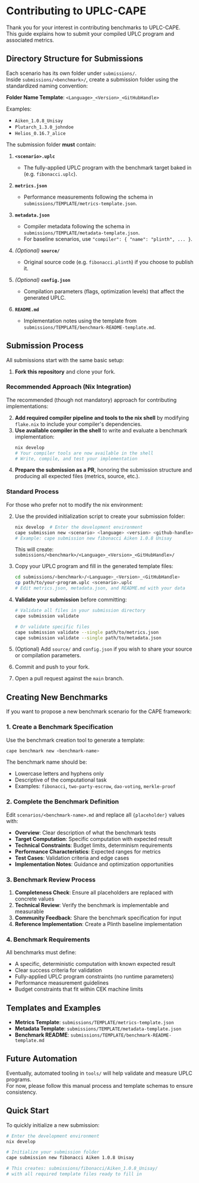 # Contributing to UPLC-CAPE

Thank you for your interest in contributing benchmarks to UPLC-CAPE.  
This guide explains how to submit your compiled UPLC program and associated
metrics.

## Directory Structure for Submissions

Each scenario has its own folder under `submissions/`.  
Inside `submissions/<benchmark>/`, create a submission folder using the
standardized naming convention:

**Folder Name Template**: `<Language>_<Version>_<GitHubHandle>`

Examples:

- `Aiken_1.0.8_Unisay`
- `Plutarch_1.3.0_johndoe`
- `Helios_0.16.7_alice`

The submission folder **must** contain:

1. **`<scenario>.uplc`**

   - The fully-applied UPLC program with the benchmark target baked in (e.g.
     `fibonacci.uplc`).

2. **`metrics.json`**

   - Performance measurements following the schema in
     `submissions/TEMPLATE/metrics-template.json`.

3. **`metadata.json`**

   - Compiler metadata following the schema in
     `submissions/TEMPLATE/metadata-template.json`.
   - For baseline scenarios, use `"compiler": { "name": "plinth", ... }`.

4. _(Optional)_ **`source/`**

   - Original source code (e.g. `fibonacci.plinth`) if you choose to publish it.

5. _(Optional)_ **`config.json`**

   - Compilation parameters (flags, optimization levels) that affect the
     generated UPLC.

6. **`README.md`**
   - Implementation notes using the template from
     `submissions/TEMPLATE/benchmark-README-template.md`.

## Submission Process

All submissions start with the same basic setup:

1. **Fork this repository** and clone your fork.

### Recommended Approach (Nix Integration)

The recommended (though not mandatory) approach for contributing
implementations:

2. **Add required compiler pipeline and tools to the nix shell** by modifying
   `flake.nix` to include your compiler's dependencies.
3. **Use available compiler in the shell** to write and evaluate a benchmark
   implementation:
   ```bash
   nix develop
   # Your compiler tools are now available in the shell
   # Write, compile, and test your implementation
   ```
4. **Prepare the submission as a PR**, honoring the submission structure and
   producing all expected files (metrics, source, etc.).

### Standard Process

For those who prefer not to modify the nix environment:

2. Use the provided initialization script to create your submission folder:
   ```bash
   nix develop  # Enter the development environment
   cape submission new <scenario> <language> <version> <github-handle>
   # Example: cape submission new fibonacci Aiken 1.0.8 Unisay
   ```
   This will create:
   `submissions/<benchmark>/<Language>_<Version>_<GitHubHandle>/`
3. Copy your UPLC program and fill in the generated template files:
   ```bash
   cd submissions/<benchmark>/<Language>_<Version>_<GitHubHandle>
   cp path/to/your-program.uplc <scenario>.uplc
   # Edit metrics.json, metadata.json, and README.md with your data
   ```
4. **Validate your submission** before committing:

   ```bash
   # Validate all files in your submission directory
   cape submission validate

   # Or validate specific files
   cape submission validate --single path/to/metrics.json
   cape submission validate --single path/to/metadata.json
   ```

5. (Optional) Add `source/` and `config.json` if you wish to share your source
   or compilation parameters.
6. Commit and push to your fork.
7. Open a pull request against the `main` branch.

## Creating New Benchmarks

If you want to propose a new benchmark scenario for the CAPE framework:

### 1. Create a Benchmark Specification

Use the benchmark creation tool to generate a template:

```bash
cape benchmark new <benchmark-name>
```

The benchmark name should be:

- Lowercase letters and hyphens only
- Descriptive of the computational task
- Examples: `fibonacci`, `two-party-escrow`, `dao-voting`, `merkle-proof`

### 2. Complete the Benchmark Definition

Edit `scenarios/<benchmark-name>.md` and replace all `{placeholder}` values
with:

- **Overview**: Clear description of what the benchmark tests
- **Target Computation**: Specific computation with expected result
- **Technical Constraints**: Budget limits, determinism requirements
- **Performance Characteristics**: Expected ranges for metrics
- **Test Cases**: Validation criteria and edge cases
- **Implementation Notes**: Guidance and optimization opportunities

### 3. Benchmark Review Process

1. **Completeness Check**: Ensure all placeholders are replaced with concrete
   values
2. **Technical Review**: Verify the benchmark is implementable and measurable
3. **Community Feedback**: Share the benchmark specification for input
4. **Reference Implementation**: Create a Plinth baseline implementation

### 4. Benchmark Requirements

All benchmarks must define:

- A specific, deterministic computation with known expected result
- Clear success criteria for validation
- Fully-applied UPLC program constraints (no runtime parameters)
- Performance measurement guidelines
- Budget constraints that fit within CEK machine limits

## Templates and Examples

- **Metrics Template**: `submissions/TEMPLATE/metrics-template.json`
- **Metadata Template**: `submissions/TEMPLATE/metadata-template.json`
- **Benchmark README**: `submissions/TEMPLATE/benchmark-README-template.md`

## Future Automation

Eventually, automated tooling in `tools/` will help validate and measure UPLC
programs.  
For now, please follow this manual process and template schemas to ensure
consistency.

## Quick Start

To quickly initialize a new submission:

```bash
# Enter the development environment
nix develop

# Initialize your submission folder
cape submission new fibonacci Aiken 1.0.8 Unisay

# This creates: submissions/fibonacci/Aiken_1.0.8_Unisay/
# with all required template files ready to fill in
```
